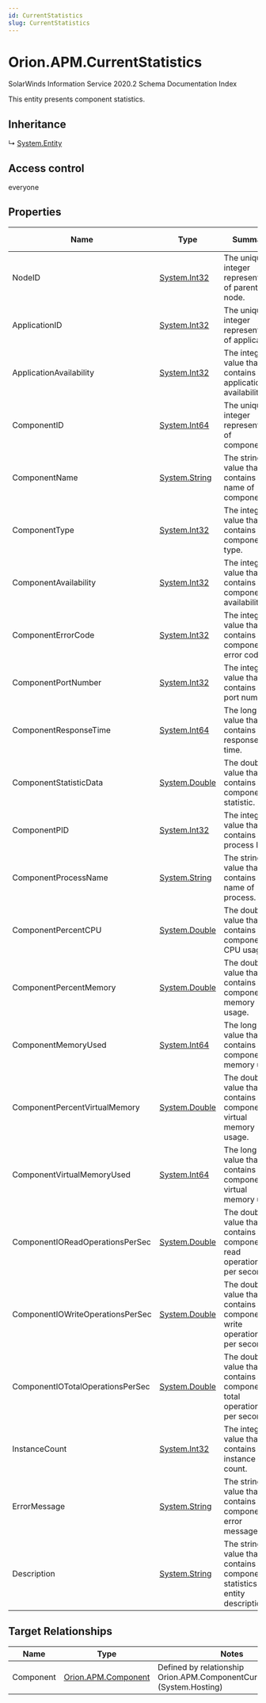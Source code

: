 ```yaml
---
id: CurrentStatistics
slug: CurrentStatistics
---
```


# Orion.APM.CurrentStatistics

SolarWinds Information Service 2020.2 Schema Documentation Index

This entity presents component statistics.

## Inheritance

↳ [System.Entity](./../System/Entity)

## Access control

everyone

## Properties

| Name | Type | Summary | Access Control |
| ------ | ------ | ------ | ------ |
| NodeID | [System.Int32](https://docs.microsoft.com/en-us/dotnet/api/system.int32) | The unique integer representation of parent node. | everyone |
| ApplicationID | [System.Int32](https://docs.microsoft.com/en-us/dotnet/api/system.int32) | The unique integer representation of application. | everyone |
| ApplicationAvailability | [System.Int32](https://docs.microsoft.com/en-us/dotnet/api/system.int32) | The integer value that contains the application availability. | everyone |
| ComponentID | [System.Int64](https://docs.microsoft.com/en-us/dotnet/api/system.int64) | The unique integer representation of component. | everyone |
| ComponentName | [System.String](https://docs.microsoft.com/en-us/dotnet/api/system.string) | The string value that contains the name of component. | everyone |
| ComponentType | [System.Int32](https://docs.microsoft.com/en-us/dotnet/api/system.int32) | The integer value that contains the component type. | everyone |
| ComponentAvailability | [System.Int32](https://docs.microsoft.com/en-us/dotnet/api/system.int32) | The integer value that contains the component availability. | everyone |
| ComponentErrorCode | [System.Int32](https://docs.microsoft.com/en-us/dotnet/api/system.int32) | The integer value that contains the component error code. | everyone |
| ComponentPortNumber | [System.Int32](https://docs.microsoft.com/en-us/dotnet/api/system.int32) | The integer value that contains the port number. | everyone |
| ComponentResponseTime | [System.Int64](https://docs.microsoft.com/en-us/dotnet/api/system.int64) | The long value that contains the response time. | everyone |
| ComponentStatisticData | [System.Double](https://docs.microsoft.com/en-us/dotnet/api/system.double) | The double value that contains the component statistic. | everyone |
| ComponentPID | [System.Int32](https://docs.microsoft.com/en-us/dotnet/api/system.int32) | The integer value that contains the process ID. | everyone |
| ComponentProcessName | [System.String](https://docs.microsoft.com/en-us/dotnet/api/system.string) | The string value that contains the name of process. | everyone |
| ComponentPercentCPU | [System.Double](https://docs.microsoft.com/en-us/dotnet/api/system.double) | The double value that contains the component CPU usage. | everyone |
| ComponentPercentMemory | [System.Double](https://docs.microsoft.com/en-us/dotnet/api/system.double) | The double value that contains the component memory usage. | everyone |
| ComponentMemoryUsed | [System.Int64](https://docs.microsoft.com/en-us/dotnet/api/system.int64) | The long value that contains the component memory used. | everyone |
| ComponentPercentVirtualMemory | [System.Double](https://docs.microsoft.com/en-us/dotnet/api/system.double) | The double value that contains the component virtual memory usage. | everyone |
| ComponentVirtualMemoryUsed | [System.Int64](https://docs.microsoft.com/en-us/dotnet/api/system.int64) | The long value that contains the component virtual memory used. | everyone |
| ComponentIOReadOperationsPerSec | [System.Double](https://docs.microsoft.com/en-us/dotnet/api/system.double) | The double value that contains the component IO read operations per second. | everyone |
| ComponentIOWriteOperationsPerSec | [System.Double](https://docs.microsoft.com/en-us/dotnet/api/system.double) | The double value that contains the component IO write operations per second. | everyone |
| ComponentIOTotalOperationsPerSec | [System.Double](https://docs.microsoft.com/en-us/dotnet/api/system.double) | The double value that contains the component IO total operations per second. | everyone |
| InstanceCount | [System.Int32](https://docs.microsoft.com/en-us/dotnet/api/system.int32) | The integer value that contains the instance count. | everyone |
| ErrorMessage | [System.String](https://docs.microsoft.com/en-us/dotnet/api/system.string) | The string value that contains component error message. | everyone |
| Description | [System.String](https://docs.microsoft.com/en-us/dotnet/api/system.string) | The string value that contains component statistics entity description. | everyone |

## Target Relationships

| Name | Type | Notes |
| ------ | ------ | ------ |
| Component | [Orion.APM.Component](./../Orion.APM/Component) | Defined by relationship Orion.APM.ComponentCurrentStatistics (System.Hosting) |

